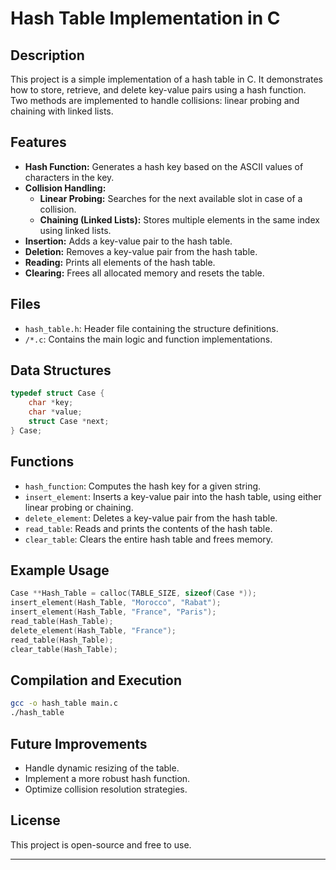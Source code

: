 # Hash Table Implementation in C

## Description

This project is a simple implementation of a hash table in C. It demonstrates how to store, retrieve, and delete key-value pairs using a hash function. Two methods are implemented to handle collisions: linear probing and chaining with linked lists.

## Features

- **Hash Function:** Generates a hash key based on the ASCII values of characters in the key.
- **Collision Handling:**
  - **Linear Probing:** Searches for the next available slot in case of a collision.
  - **Chaining (Linked Lists):** Stores multiple elements in the same index using linked lists.
- **Insertion:** Adds a key-value pair to the hash table.
- **Deletion:** Removes a key-value pair from the hash table.
- **Reading:** Prints all elements of the hash table.
- **Clearing:** Frees all allocated memory and resets the table.

## Files

- `hash_table.h`: Header file containing the structure definitions.
- `/*.c`: Contains the main logic and function implementations.

## Data Structures

```c
typedef struct Case {
    char *key;
    char *value;
    struct Case *next;
} Case;
```

## Functions

- `hash_function`: Computes the hash key for a given string.
- `insert_element`: Inserts a key-value pair into the hash table, using either linear probing or chaining.
- `delete_element`: Deletes a key-value pair from the hash table.
- `read_table`: Reads and prints the contents of the hash table.
- `clear_table`: Clears the entire hash table and frees memory.

## Example Usage

```c
Case **Hash_Table = calloc(TABLE_SIZE, sizeof(Case *));
insert_element(Hash_Table, "Morocco", "Rabat");
insert_element(Hash_Table, "France", "Paris");
read_table(Hash_Table);
delete_element(Hash_Table, "France");
read_table(Hash_Table);
clear_table(Hash_Table);
```

## Compilation and Execution

```bash
gcc -o hash_table main.c
./hash_table
```

## Future Improvements

- Handle dynamic resizing of the table.
- Implement a more robust hash function.
- Optimize collision resolution strategies.

## License

This project is open-source and free to use.

---

